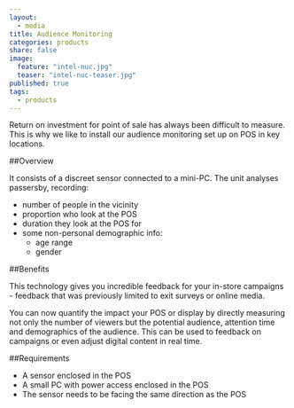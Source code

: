 ```yaml
---
layout: 
  - media
title: Audience Monitoring
categories: products
share: false
image: 
  feature: "intel-nuc.jpg"
  teaser: "intel-nuc-teaser.jpg"
published: true
tags: 
  - products
---
```


Return on investment for point of sale has always been difficult to measure. This is why we like to install our audience monitoring set up on POS in key locations.

##Overview

It consists of a discreet sensor connected to a mini-PC. The unit analyses passersby, recording:

- number of people in the vicinity
- proportion who look at the POS
- duration they look at the POS for
- some non-personal demographic info:
  - age range
  - gender

##Benefits

This technology gives you incredible feedback for your in-store campaigns - feedback that was previously limited to exit surveys or online media.

You can now quantify the impact your POS or display by directly measuring not only the number of viewers but the potential audience, attention time and demographics of the audience. This can be used to feedback on campaigns or even adjust digital content in real time.

##Requirements

- A sensor enclosed in the POS
- A small PC with power access enclosed in the POS
- The sensor needs to be facing the same direction as the POS